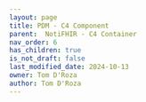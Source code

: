 ```yaml
---
layout: page
title: PDM - C4 Component
parent:  NotiFHIR - C4 Container
nav_order: 6
has_children: true
is_not_draft: false
last_modified_date: 2024-10-13
owner: Tom D'Roza
author: Tom D'Roza
---
```

